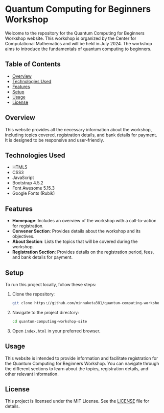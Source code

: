 # Quantum Computing for Beginners Workshop

Welcome to the repository for the Quantum Computing for Beginners Workshop website. This workshop is organized by the Center for Computational Mathematics and will be held in July 2024. The workshop aims to introduce the fundamentals of quantum computing to beginners.

## Table of Contents

- [Overview](#overview)
- [Technologies Used](#technologies-used)
- [Features](#features)
- [Setup](#setup)
- [Usage](#usage)
- [License](#license)

## Overview

This website provides all the necessary information about the workshop, including topics covered, registration details, and bank details for payment. It is designed to be responsive and user-friendly.

## Technologies Used

- HTML5
- CSS3
- JavaScript
- Bootstrap 4.5.2
- Font Awesome 5.15.3
- Google Fonts (Rubik)

## Features

- **Homepage**: Includes an overview of the workshop with a call-to-action for registration.
- **Convener Section**: Provides details about the workshop and its objectives.
- **About Section**: Lists the topics that will be covered during the workshop.
- **Registration Section**: Provides details on the registration period, fees, and bank details for payment.

## Setup

To run this project locally, follow these steps:

1. Clone the repository:

    ```bash
    git clone https://github.com/minnukota381/quantum-computing-workshop-site.git
    ```

2. Navigate to the project directory:

    ```bash
    cd quantum-computing-workshop-site
    ```

3. Open `index.html` in your preferred browser.

## Usage

This website is intended to provide information and facilitate registration for the Quantum Computing for Beginners Workshop. You can navigate through the different sections to learn about the topics, registration details, and other relevant information.

## License

This project is licensed under the MIT License. See the [LICENSE](LICENSE) file for details.
